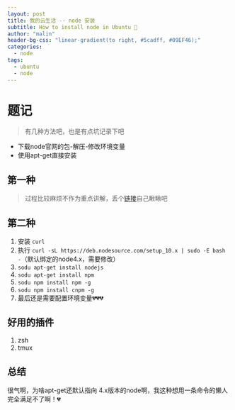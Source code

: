 ```yaml
---
layout: post
title: 我的云生活 -- node 安装
subtitle: How to install node in Ubuntu 🍔
author: "malin"
header-bg-css: "linear-gradient(to right, #5cadff, #09EF46);"
categories:
  - node
tags:
  - ubuntu
  - node
---
```


# 题记

> 有几种方法吧，也是有点坑记录下吧    

- 下载node官网的包-解压-修改环境变量
- 使用apt-get直接安装

<!--more-->
## 第一种

> 过程比较麻烦不作为重点讲解，丢个[链接](https://www.bilibili.com/video/av62585155?from=search&seid=10466364756648314194)自己瞅瞅吧  

## 第二种

1. 安装 `curl`
2. 执行 `curl -sL https://deb.nodesource.com/setup_10.x | sudo -E bash -`（默认绑定的node4.x，需要修改）
3. `sodu apt-get install nodejs`
4. `sodu apt-get install npm`
5. `sodu npm install npm -g`
6. `sodu npm install cnpm -g`
7. 最后还是需要配置环境变量💔💔💔


## 好用的插件

1. zsh
2. tmux

## 总结

很气啊，为啥apt-get还默认指向 4.x版本的node啊，我这种想用一条命令的懒人完全满足不了啊！💔
